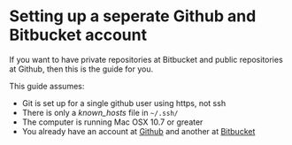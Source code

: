 # Setting up a seperate Github and Bitbucket account

If you want to have private repositories at Bitbucket and public repositories at 
Github, then this is the guide for you.

This guide assumes: 

+ Git is set up for a single github user using https, not ssh 
+ There is only a *known_hosts* file in `~/.ssh/`
+ The computer is running Mac OSX 10.7 or greater
+ You already have an account at [Github](http://www.github.com) and another at [Bitbucket](http://bitbucket.org)
